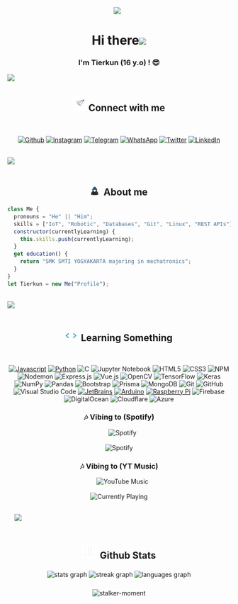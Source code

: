 <p align='center'><a href="https://github.com/Stalker-moment"><img height="200" src="https://i.ibb.co/pbLFH1q/bug-nobg.gif"></a>&nbsp;&nbsp;</p>
<h1 align="center"><b>Hi there</b><img src="https://media.giphy.com/media/hvRJCLFzcasrR4ia7z/giphy.gif" width="35"></h1>

<h3 align="center">I'm <b>Tierkun</b> (16 y.o) ! 😎</h3>

<img src="https://user-images.githubusercontent.com/73097560/115834477-dbab4500-a447-11eb-908a-139a6edaec5c.gif"><br>

<h2 align="center"><img src="assets/contact_me.gif" width="35px"/><b>Connect with me</b></h2>
   
<br>
<br>

<div align="center">
   <a href="https://github.com/Stalker-moment" target="_blank"><img src="https://img.shields.io/badge/github-%23121011.svg?style=for-the-badge&logo=github&logoColor=white" alt="Github"/></a>
   <a href="https://instagram.com/tierkunn_" target="_blank"><img src="https://img.shields.io/badge/instagram-%2397169e.svg?style=for-the-badge&logo=instagram&logoColor=white" alt="Instagram"/></a>
   <a href="https://t.me/@tierkundev" target="_blank"><img src="https://img.shields.io/badge/telegram-%23184ccc.svg?style=for-the-badge&logo=telegram&logoColor=white" alt="Telegram"/></a>
   <a href="https://wa.me/6282134580805" target="_blank"><img src="https://img.shields.io/badge/whatsapp-%2317ad1e.svg?style=for-the-badge&logo=whatsapp&logoColor=white" alt="WhatsApp"/></a>
   <a href="https://twitter.com/Tierkun_dev" target="_blank"><img src="https://img.shields.io/badge/twitter-%232a65f7.svg?style=for-the-badge&logo=twitter&logoColor=white" alt="Twitter"/></a>
   <a href="https://www.linkedin.com/in/tiersinyo" target="_blank"><img src="https://img.shields.io/badge/linkedin-%230077B5.svg?style=for-the-badge&logo=linkedin&logoColor=white" alt="LinkedIn"/></a>
  </div>

<br><img src="https://user-images.githubusercontent.com/73097560/115834477-dbab4500-a447-11eb-908a-139a6edaec5c.gif"><br><br>

<h2 align="center"><img src="assets/about_me.gif" width="20px">&nbsp;&nbsp;<b>About me</b></h2>

```javascript
class Me {
  pronouns = "He" || "Him";
  skills = ["IoT", "Robotic", "Databases", "Git", "Linux", "REST APIs"];
  constructor(currentlyLearning) {
    this.skills.push(currentlyLearning);
  }
  get education() {
    return "SMK SMTI YOGYAKARTA majoring in mechatronics";
  }
}
let Tierkun = new Me("Profile");
```

<br><img src="https://user-images.githubusercontent.com/73097560/115834477-dbab4500-a447-11eb-908a-139a6edaec5c.gif"><br><br>

<h2 align="center"><img src="assets/skills.gif" width="25px">&nbsp;&nbsp;<b>Learning Something</b></h2>

<div align="center">
<br>
   
   <a href="https://www.javascript.com/" target="_blank"><img src="https://img.shields.io/badge/JavaScript-323330?style=for-the-badge&logo=javascript&logoColor=F7DF1E" alt="Javascript"/></a>
   <a href="https://www.python.org" target="_blank"><img src="https://img.shields.io/badge/Python-FFD43B?style=for-the-badge&logo=python&logoColor=blue" alt="Python"/></a>
   ![C](https://img.shields.io/badge/C++-00599C?style=for-the-badge&logo=cplusplus&logoColor=white)
   ![Jupyter Notebook](https://img.shields.io/badge/jupyter-%23FA0F00.svg?style=for-the-badge&logo=jupyter&logoColor=white)
   ![HTML5](https://img.shields.io/badge/HTML5-E34F26?style=for-the-badge&logo=html5&logoColor=white)
   ![CSS3](https://img.shields.io/badge/CSS3-1572B6?style=for-the-badge&logo=css3&logoColor=white)
   ![NPM](https://img.shields.io/badge/NPM-%23CB3837.svg?style=for-the-badge&logo=npm&logoColor=white)
   ![Nodemon](https://img.shields.io/badge/NODEMON-%23323330.svg?style=for-the-badge&logo=nodemon&logoColor=%BBDEAD)
   ![Express.js](https://img.shields.io/badge/express.js-%23404d59.svg?style=for-the-badge&logo=express&logoColor=%2361DAFB)
   ![Vue.js](https://img.shields.io/badge/vuejs-%2335495e.svg?style=for-the-badge&logo=vuedotjs&logoColor=%234FC08D)
   ![OpenCV](https://img.shields.io/badge/opencv-%23white.svg?style=for-the-badge&logo=opencv&logoColor=white)
   ![TensorFlow](https://img.shields.io/badge/TensorFlow-%23FF6F00.svg?style=for-the-badge&logo=TensorFlow&logoColor=white)
   ![Keras](https://img.shields.io/badge/Keras-%23D00000.svg?style=for-the-badge&logo=Keras&logoColor=white)
   ![NumPy](https://img.shields.io/badge/numpy-%23013243.svg?style=for-the-badge&logo=numpy&logoColor=white)
   ![Pandas](https://img.shields.io/badge/pandas-%23150458.svg?style=for-the-badge&logo=pandas&logoColor=white)
   ![Bootstrap](https://img.shields.io/badge/Bootstrap-563D7C?style=for-the-badge&logo=bootstrap&logoColor=white)
   ![Prisma](https://img.shields.io/badge/Prisma-0b0045?style=for-the-badge&logo=prisma&logoColor=white)
   ![MongoDB](https://img.shields.io/badge/MongoDB-2e2d2b?style=for-the-badge&logo=mongodb&logoColor=green)
   ![Git](https://img.shields.io/badge/git-F6F6F6.svg?style=for-the-badge&logo=git&logoColor=orange)
   ![GitHub](https://img.shields.io/badge/GitHub-020202.svg?style=for-the-badge&logo=github&logoColor=white)
   ![Visual Studio Code](https://img.shields.io/badge/Visual%20Studio%20Code-0078D7.svg?style=for-the-badge&logo=visual-studio-code&logoColor=white)
   <a href="https://www.jetbrains.com/" target="_blank"><img src="https://img.shields.io/badge/JetBrains-FFA500.svg?style=for-the-badge&logo=jetbrains&logoColor=white" alt="JetBrains"/></a>
   <a href="https://www.arduino.cc/" target="_blank"><img src="https://img.shields.io/badge/-Arduino-00979D?style=for-the-badge&logo=Arduino&logoColor=white" alt="Arduino"/></a>
   <a href="https://www.raspberrypi.org/" target="_blank"><img src="https://img.shields.io/badge/-RaspberryPi-C51A4A?style=for-the-badge&logo=Raspberry-Pi" alt="Raspberry Pi"/></a>
   ![Firebase](https://img.shields.io/badge/firebase-%23039BE5.svg?style=for-the-badge&logo=firebase)
   ![DigitalOcean](https://img.shields.io/badge/DigitalOcean-%230167ff.svg?style=for-the-badge&logo=digitalOcean&logoColor=white)
   ![Cloudflare](https://img.shields.io/badge/Cloudflare-F38020?style=for-the-badge&logo=Cloudflare&logoColor=white)
   ![Azure](https://img.shields.io/badge/azure-%230072C6.svg?style=for-the-badge&logo=microsoftazure&logoColor=white)

</div>

<div align="center">
  <h3>🎶 Vibing to (Spotify)</h3>
  <div>
    &nbsp;&nbsp;&nbsp;&nbsp;<img src="https://img.shields.io/badge/Spotify-1ED760?style=for-the-badge&logo=spotify&logoColor=white" alt="Spotify">
  </div>
  <br>
  <img src="https://spotify-new-read-me.vercel.app/api/spotify?background_color=0d1117&border_color=ffffff" alt="Spotify">
</div>

<div align="center">
  <h3>🎶 Vibing to (YT Music)</h3>
  <div>
    &nbsp;&nbsp;&nbsp;&nbsp;<img src="https://img.shields.io/badge/YouTube_Music-FF0000?style=for-the-badge&logo=youtube-music&logoColor=white" alt="YouTube Music">
  </div>
  <br>
  <img src="https://ytnow.tierkun.my.id/api/spotify?background_color=0d1117&border_color=ffffff" alt="Currently Playing">
</div>

<br>&nbsp;&nbsp;&nbsp;&nbsp;<img src="https://user-images.githubusercontent.com/73097560/115834477-dbab4500-a447-11eb-908a-139a6edaec5c.gif"><br><br>

<h2 align="center"><img src="assets/stats.gif" width="35px"/><b> Github Stats </b></h2>

###

<div align="center">
  <img src="https://github-readme-stats.vercel.app/api?username=stalker-moment&hide_title=false&hide_rank=false&show_icons=true&include_all_commits=true&count_private=true&disable_animations=false&theme=radical&locale=en&hide_border=false" height="150" alt="stats graph"  />
  <img src="https://streak-stats.demolab.com?user=stalker-moment&locale=en&mode=daily&theme=radical&hide_border=false&border_radius=5" height="150" alt="streak graph"  />
  <img src="https://github-readme-stats.vercel.app/api/top-langs?username=stalker-moment&locale=en&hide_title=false&layout=compact&card_width=320&langs_count=10&theme=radical&hide_border=false" height="150" alt="languages graph"  />
</div>

###

<div align="center">
  <img align="center" src="https://github-profile-trophy.vercel.app/?username=stalker-moment&title=MultipleLang,Repositories,Stars,Followers,Issues,Commits,Puller&row=2&column=3&layout=compact&theme=synthwave&no-frame=true&no-bg=true" width="450" alt="stalker-moment"/>
</div>

###

